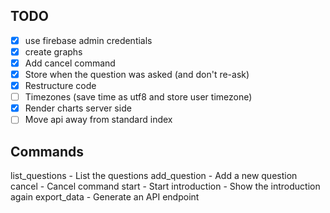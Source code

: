 ## TODO
- [x] use firebase admin credentials
- [x] create graphs
- [x] Add cancel command
- [x] Store when the question was asked (and don't re-ask)
- [x] Restructure code
- [ ] Timezones (save time as utf8 and store user timezone)
- [x] Render charts server side
- [ ] Move api away from standard index

## Commands

list_questions - List the questions
add_question - Add a new question
cancel - Cancel command
start - Start
introduction - Show the introduction again
export_data - Generate an API endpoint
